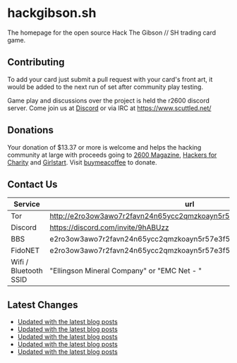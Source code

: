 # hackgibson.sh
The homepage for the open source Hack The Gibson // SH trading card game.


## Contributing

To add your card just submit a pull request with your card's front art, it would be added to the next run of set after community play testing.

Game play and discussions over the project is held the r2600 discord server. Come join us at [Discord](https://discord.com/invite/9hABUzz) or via IRC at https://www.scuttled.net/


## Donations

Your donation of $13.37 or more is welcome and helps the hacking community at large with proceeds going to [2600 Magazine](https://2600.com/), [Hackers for Charity](https://hackersforcharity.org) and [Girlstart](https://girlstart.org).  Visit [buymeacoffee](https://www.buymeacoffee.com/hackgibson.sh) to donate.


## Contact Us

Service | url
-|-
Tor | http://e2ro3ow3awo7r2favn24n65ycc2qmzkoayn5r57e3f56nvjwdcgg32ad.onion
Discord | https://discord.com/invite/9hABUzz
BBS | e2ro3ow3awo7r2favn24n65ycc2qmzkoayn5r57e3f56nvjwdcgg32ad.onion:23
FidoNET | e2ro3ow3awo7r2favn24n65ycc2qmzkoayn5r57e3f56nvjwdcgg32ad.onion:24554
Wifi / Bluetooth SSID | "Ellingson Mineral Company" or "EMC Net - <fidonet address>"

## Latest Changes
<!-- BLOG-POST-LIST:START -->
- [Updated with the latest blog posts](https://github.com/DFW2600/hackgibson.sh/commit/d4d5b16e3f044e24f41df228a858532feddd43a0)
- [Updated with the latest blog posts](https://github.com/DFW2600/hackgibson.sh/commit/5b33010edaef54a627aca6f0acee90ff5b02d396)
- [Updated with the latest blog posts](https://github.com/DFW2600/hackgibson.sh/commit/7d28a08e43e8244a534b09c6c009be005fc9057a)
- [Updated with the latest blog posts](https://github.com/DFW2600/hackgibson.sh/commit/2542f41f1c6f470ae080cc6d5a93e0759de3baee)
- [Updated with the latest blog posts](https://github.com/DFW2600/hackgibson.sh/commit/ed30d5b3c89049d80ce7e3ec98a0a6111307944c)
<!-- BLOG-POST-LIST:END -->
